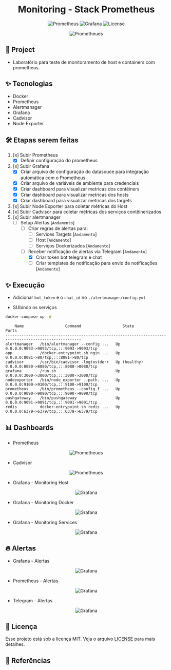 <h1 align="center">Monitoring - Stack Prometheus </h1>

<p align="center">
  <img alt="Prometheus" src="https://img.shields.io/static/v1?label=Prometheus&message=Alertmanager&color=8257E5&labelColor=000000"  />
  <img alt="Grafana" src="https://img.shields.io/static/v1?label=Grafana&message=Docker&color=8257E5&labelColor=000000"  />
  <img alt="License" src="https://img.shields.io/static/v1?label=license&message=MIT&color=49AA26&labelColor=000000">
</p>

<p align="center">
  <img alt="Prometheues" src="images/monitoring.png">
</p>

## 🌱 Project

- Laboratório para teste de monitoramento de host e containers com prometheus.

## ✨ Tecnologias

- Docker
- Prometheus
- Alertmanager
- Grafana
- Cadvisor
- Node Exporter

## 🛠️ Etapas serem feitas


1. [x] Subir Prometheus 
    - [x] Definir configuração do prometheus
2. [x] Subir Grafana
    - [x] Criar arquivo de configuração do datasouce para integração automática com o Prometheus
    - [x] Criar arquivo de variáveis de ambiente para credenciais
    - [x] Criar dashboard para visualizar metricas dos contêiners
    - [x] Criar dashboard para visualizar metricas dos hosts
    - [x] Criar dashboard para visualizar metricas dos targets
3. [x] Subir Node Exporter para coletar métricas do Host
4. [x] Subir Cadvisor para coletar métricas dos serviços contêinerizados
5. [x] Subir alertmanager 
    - [ ] Setup Alertas [`Andamento`]
      - [ ] Criar regras de alertas para:
        - [ ] Services Targets [`Andamento`]
        - [ ] Host [`Andamento`]
        - [ ] Serviços Dockerizados [`Andamento`]
      - [ ] Receber notificação de alertas via Telegram [`Andamento`]
        - [x] Criar token bot telegram e chat
        - [ ] Criar templates de notificação para envio de notificações [`Andamento`]

## ✨ Execução

- Adicionar `bot_token` e o `chat_id` no `./alertmanager/config.yml`

- SUbindo os serviços

```bash
docker-compose up -d
```

```console
    Name                  Command                  State                        Ports                  
-------------------------------------------------------------------------------------------------------
alertmanager   /bin/alertmanager --config ...   Up             0.0.0.0:9093->9093/tcp,:::9093->9093/tcp
app            /docker-entrypoint.sh ngin ...   Up             0.0.0.0:8081->80/tcp,:::8081->80/tcp    
cadvisor       /usr/bin/cadvisor -logtostderr   Up (healthy)   0.0.0.0:8080->8080/tcp,:::8080->8080/tcp
grafana        /run.sh                          Up             0.0.0.0:3000->3000/tcp,:::3000->3000/tcp
nodeexporter   /bin/node_exporter --path. ...   Up             0.0.0.0:9100->9100/tcp,:::9100->9100/tcp
prometheus     /bin/prometheus --config.f ...   Up             0.0.0.0:9090->9090/tcp,:::9090->9090/tcp
pushgateway    /bin/pushgateway                 Up             0.0.0.0:9091->9091/tcp,:::9091->9091/tcp
redis          docker-entrypoint.sh redis ...   Up             0.0.0.0:6379->6379/tcp,:::6379->6379/tcp
```

## 📊 Dashboards

- Prometheus

<p align="center">
  <img alt="Prometheues" src="images/prometheus_dashboard.png">
</p>

- Cadvisor

<p align="center">
  <img alt="Prometheues" src="images/cadvisor.png">
</p>

- Grafana - Monitoring Host

<p align="center">
  <img alt="Grafana" src="images/docker_host_dashboard.png">
</p>

- Grafana - Monitoring Docker

<p align="center">
  <img alt="Grafana" src="images/docker_container_dashboard.png">
</p>

- Grafana - Monitoring Services

<p align="center">
  <img alt="Grafana" src="images/monitor_service_dashboard.png">
</p>

## 🔥 Alertas

- Grafana - Alertas

<p align="center">
  <img alt="Grafana" src="images/dashboard_alertas.png">
</p>

- Prometheus - Alertas

<p align="center">
  <img alt="Grafana" src="images/dash_prometheus_alertas.png">
</p>

- Telegram - Alertas

<p align="center">
  <img alt="Grafana" src="images/telegra.png">
</p>

 
## 📄 Licença
Esse projeto está sob a licença MIT. Veja o arquivo [LICENSE](LICENSE) para mais detalhes.

## 🙇 Referências